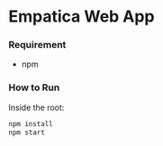 # Empatica Web App

### Requirement
- npm

### How to Run
Inside the root:

```bash
npm install
npm start
```